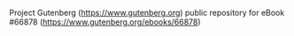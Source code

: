 Project Gutenberg (https://www.gutenberg.org) public repository for
eBook #66878 (https://www.gutenberg.org/ebooks/66878)
